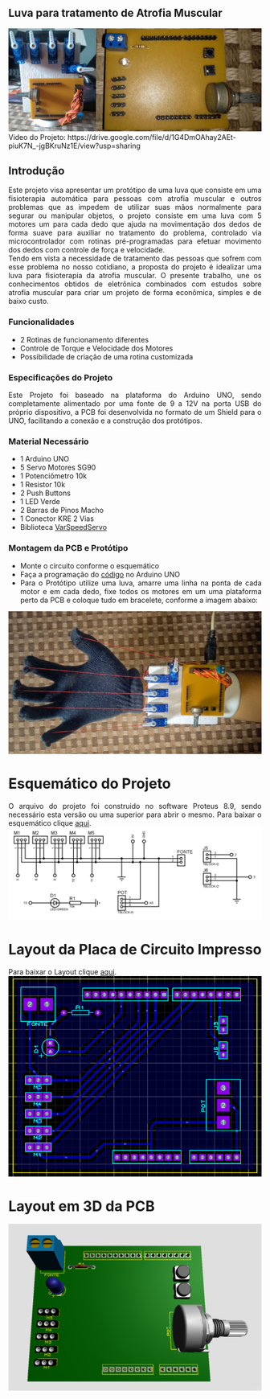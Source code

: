 ## Luva para tratamento de Atrofia Muscular
<img src="https://github.com/lfs676/Physical-Therapy-Glove/blob/main/data/Montagem%20Final.jpg?raw=true">
Video do Projeto: https://drive.google.com/file/d/1G4DmOAhay2AEt-piuK7N_-jgBKruNz1E/view?usp=sharing

<div>
  <div align="justify">
    
## Introdução
Este projeto visa apresentar um protótipo de uma luva que consiste em uma fisioterapia automática para pessoas com atrofia muscular e outros problemas que as impedem de utilizar suas mãos normalmente para segurar ou manipular objetos, o projeto consiste em uma luva com 5 motores um para cada dedo que ajuda na movimentação dos dedos de forma suave para auxiliar no tratamento do problema, controlado via microcontrolador com rotinas pré-programadas para efetuar movimento dos dedos com controle de força e velocidade.
<br>Tendo em vista a necessidade de tratamento das pessoas que sofrem com esse problema no nosso cotidiano, a proposta do projeto é idealizar uma luva para fisioterapia da atrofia muscular. O presente trabalho, une os conhecimentos obtidos de eletrônica combinados com estudos sobre atrofia muscular para criar um projeto de forma econômica, simples e de baixo custo.

### Funcionalidades
- 2 Rotinas de funcionamento diferentes
- Controle de Torque e Velocidade dos Motores
- Possibilidade de criação de uma rotina customizada

### Especificações do Projeto
Este Projeto foi baseado na plataforma do Arduino UNO, sendo completamente alimentado por uma fonte de 9 a 12V na porta USB do próprio dispositivo, a PCB foi desenvolvida no formato de um Shield para o UNO, facilitando a conexão e a construção dos protótipos.

### Material Necessário
- 1 Arduino UNO
- 5 Servo Motores SG90
- 1 Potenciômetro 10k
- 1 Resistor 10k
- 2 Push Buttons
- 1 LED Verde
- 2 Barras de Pinos Macho
- 1 Conector KRE 2 Vias
- Biblioteca [VarSpeedServo](https://github.com/netlabtoolkit/VarSpeedServo)


### Montagem da PCB e Protótipo
- Monte o circuito conforme o esquemático
- Faça a programação do [código](https://github.com/lfs676/Physical-Therapy-Glove/blob/main/Physical%20Therapy%20Glove.ino) no Arduino UNO 
- Para o Protótipo utilize uma luva, amarre uma linha na ponta de cada motor e em cada dedo, fixe todos os motores em um uma plataforma perto da PCB e coloque tudo em bracelete, conforme a imagem abaixo:
<img src="https://github.com/lfs676/Physical-Therapy-Glove/blob/main/data/Prot%C3%B3tipo.jpg?raw=true">

    

#
# Esquemático do Projeto
O arquivo do projeto foi construido no software Proteus 8.9, sendo necessário esta versão ou uma superior para abrir o mesmo.
Para baixar o esquemático clique [aqui](https://github.com/lfs676/Physical-Therapy-Glove/raw/main/Physical%20Therapy%20Glove.pdsprj).<br>
<img src="https://github.com/lfs676/Physical-Therapy-Glove/blob/main/data/Schematic.jpg?raw=true">

#
# Layout da Placa de Circuito Impresso
Para baixar o Layout clique [aqui](https://github.com/lfs676/Physical-Therapy-Glove/raw/main/Layout.PDF).<br>
<img src="https://github.com/lfs676/Physical-Therapy-Glove/blob/main/data/Layout.png?raw=true">

#
# Layout em 3D da PCB
<img src="https://github.com/lfs676/Physical-Therapy-Glove/blob/main/data/3D.png?raw=true">
